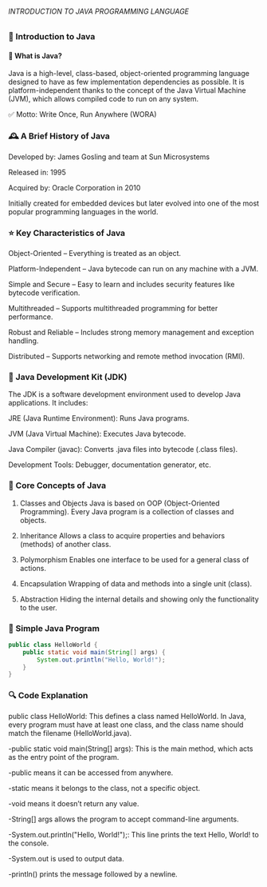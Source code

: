 ###### INTRODUCTION TO JAVA PROGRAMMING LANGUAGE

### 🧠 Introduction to Java

#### 📖 What is Java?

Java is a high-level, class-based, object-oriented programming language designed to have as few implementation dependencies as possible. It is platform-independent thanks to the concept of the Java Virtual Machine (JVM), which allows compiled code to run on any system.

✅ Motto: Write Once, Run Anywhere (WORA)

### 🕰️ A Brief History of Java

Developed by: James Gosling and team at Sun Microsystems

Released in: 1995

Acquired by: Oracle Corporation in 2010

Initially created for embedded devices but later evolved into one of the most popular programming languages in the world.

### ⭐ Key Characteristics of Java

Object-Oriented – Everything is treated as an object.

Platform-Independent – Java bytecode can run on any machine with a JVM.

Simple and Secure – Easy to learn and includes security features like bytecode verification.

Multithreaded – Supports multithreaded programming for better performance.

Robust and Reliable – Includes strong memory management and exception handling.

Distributed – Supports networking and remote method invocation (RMI).

### 🧰 Java Development Kit (JDK)

The JDK is a software development environment used to develop Java applications. It includes:

JRE (Java Runtime Environment): Runs Java programs.

JVM (Java Virtual Machine): Executes Java bytecode.

Java Compiler (javac): Converts .java files into bytecode (.class files).

Development Tools: Debugger, documentation generator, etc.

### 🧱 Core Concepts of Java

1. Classes and Objects
Java is based on OOP (Object-Oriented Programming). Every Java program is a collection of classes and objects.

2. Inheritance
Allows a class to acquire properties and behaviors (methods) of another class.

3. Polymorphism
Enables one interface to be used for a general class of actions.

4. Encapsulation
Wrapping of data and methods into a single unit (class).

5. Abstraction
Hiding the internal details and showing only the functionality to the user.

### 📌 Simple Java Program

```java
public class HelloWorld {
    public static void main(String[] args) {
        System.out.println("Hello, World!");
    }
}
```
### 🔍 Code Explanation

public class HelloWorld: This defines a class named HelloWorld.
In Java, every program must have at least one class, and the class name should match the filename (HelloWorld.java).

-public static void main(String[] args): This is the main method, which acts as the entry point of the program.

-public means it can be accessed from anywhere.

-static means it belongs to the class, not a specific object.

-void means it doesn’t return any value.

-String[] args allows the program to accept command-line arguments.

-System.out.println("Hello, World!");: This line prints the text Hello, World! to the console.

-System.out is used to output data.

-println() prints the message followed by a newline.
